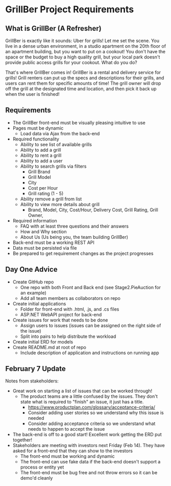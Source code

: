 # GrillBer Project Requirements

## What is GrillBer (A Refresher)

GrillBer is exactly like it sounds: Uber for grills! Let me set the scene. You live in a dense urban environment, in a studio apartment on the 20th floor of an apartment building, but you want to put on a cookout! You don't have the space or the budget to buy a high quality grill, but your local park doesn't provide public access grills for your cookout. What do you do?

That's where GrillBer comes in! GrillBer is a rental and delivery service for grills! Grill renters can put up the specs and descriptions for their grills, and users can rent them for specific amounts of time! The grill owner will drop off the grill at the designated time and location, and then pick it back up when the user is finished!

## Requirements

- The GrillBer front-end must be visually pleasing intuitive to use
- Pages must be dynamic
    - Load data via Ajax from the back-end
- Required functionality
    - Ability to see list of available grills
    - Ability to add a grill
    - Ability to rent a grill
    - Ability to add a user
    - Ability to search grills via filters
        - Grill Brand
        - Grill Model
        - City
        - Cost per Hour
        - Grill rating (1 - 5)
    - Ability remove a grill from list
    - Ability to view more details about grill
        - Brand, Model, City, Cost/Hour, Delivery Cost, Grill Rating, Grill Owner, 
- Required information
    - FAQ with at least three questions and their answers
    - How and Why section
    - About Us (Us being you, the team building GrillBer)
- Back-end must be a working REST API
- Data must be persisted via file
- Be prepared to get requirement changes as the project progresses


## Day One Advice

- Create GitHub repo
    - One repo with both Front and Back end (see Stage2.PieAuction for an example)
    - Add all team members as collaborators on repo
- Create initial applications
    - Folder for front-end with .html, .js, and .cs files
    - ASP.NET WebAPI project for back-end
- Create issues for work that needs to be done
    - Assign users to issues (issues can be assigned on the right side of the issue)
    - Split into pairs to help distribute the workload
- Create initial ERD for models
- Create README.md at root of repo
    - Include description of application and instructions on running app
    
## February 7 Update

Notes from stakeholders:

- Great work on starting a list of issues that can be worked through!
    - The product teams are a little confused by the issues. They don't state what is required to "finish" an issue, it just has a title.
        - https://www.productplan.com/glossary/acceptance-criteria/
        - Consider adding user stories so we understand why this issue is needed
        - Consider adding acceptance criteria so we understand what needs to happen to accept the issue
- The back-end is off to a good start! Excellent work getting the ERD put together!
- Stakeholders are meeting with investors next Friday (Feb 14). They have asked for a front-end that they can show to the investors
    - The front-end must be working and dynamic
    - The front-end can use fake data if the back-end doesn't support a process or entity yet
    - The front-end must be bug free and not throw errors so it can be demo'd cleanly
